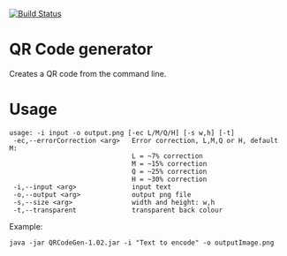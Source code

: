 [![Build Status](https://travis-ci.org/NovaCrypto/Cli-QrCode.svg?branch=master)](https://travis-ci.org/NovaCrypto/Cli-QrCode)

QR Code generator
==

Creates a QR code from the command line.

Usage
==

```
usage: -i input -o output.png [-ec L/M/Q/H] [-s w,h] [-t]
 -ec,--errorCorrection <arg>   Error correction, L,M,Q or H, default M:
                               L = ~7% correction
                               M = ~15% correction
                               Q = ~25% correction
                               H = ~30% correction
 -i,--input <arg>              input text
 -o,--output <arg>             output png file
 -s,--size <arg>               width and height: w,h
 -t,--transparent              transparent back colour
```

Example:

```
java -jar QRCodeGen-1.02.jar -i "Text to encode" -o outputImage.png
```
